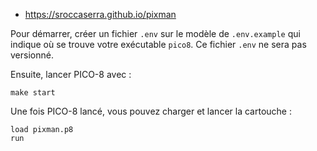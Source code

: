 - <a href="https://sroccaserra.github.io/pixman" target="_blank" rel="noopener noreferrer">https://sroccaserra.github.io/pixman</a>


Pour démarrer, créer un fichier `.env` sur le modèle de `.env.example` qui indique où se trouve votre exécutable `pico8`. Ce fichier `.env` ne sera pas versionné.

Ensuite, lancer PICO-8 avec :

```
make start
```

Une fois PICO-8 lancé, vous pouvez charger et lancer la cartouche : 

```
load pixman.p8
run
```
